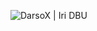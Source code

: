 ![DarsoX | Iri DBU](https://github-readme-stats.vercel.app/api?username=DarsoX&show_icons=true&theme=blue-green&locale=en)
